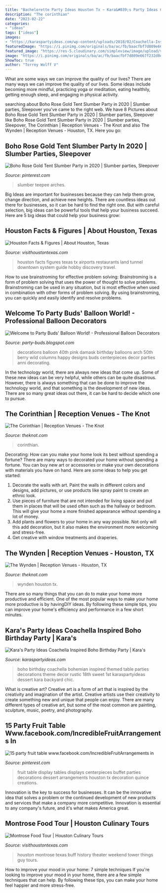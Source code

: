```yaml
---
title: "Bachelorette Party Ideas Houston Tx ~ Kara&#039;s Party Ideas Coachella Inspired Boho Birthday Party"
description: "The corinthian"
date: "2023-02-22"
categories:
- "ideas"
tags: ["ideas"]
images:
- "https://karaspartyideas.com/wp-content/uploads/2018/02/Coachella-Inspired-Boho-Birthday-Party-via-Karas-Party-Ideas-KarasPartyIdeas.com13.jpeg"
featuredImage: "https://i.pinimg.com/originals/ba/ac/fb/baacfbf7d809e667f232d8eced094a05.jpg"
featured_image: "https://res-5.cloudinary.com/simpleview/image/upload/v1/clients/houston/Bayou_wortham_rp_9cabd40e-1ca0-440a-a6b1-3322dd37cf3d.jpg"
image: "https://i.pinimg.com/originals/ba/ac/fb/baacfbf7d809e667f232d8eced094a05.jpg"
ShowToc: true
author: "Torrey Wolff V"
---
```



What are some ways we can improve the quality of our lives?
There are many ways we can improve the quality of our lives. Some ideas include becoming more mindful, practicing yoga or meditation, eating healthily, getting enough sleep, and engaging in physical activity.

	

		
searching about Boho Rose Gold Tent Slumber Party in 2020 | Slumber parties, Sleepover you've came to the right web. We have 8 Pictures about Boho Rose Gold Tent Slumber Party in 2020 | Slumber parties, Sleepover like Boho Rose Gold Tent Slumber Party in 2020 | Slumber parties, Sleepover, The Corinthian | Reception Venues - The Knot and also The Wynden | Reception Venues - Houston, TX. Here you go:
		
    
## Boho Rose Gold Tent Slumber Party In 2020 | Slumber Parties, Sleepover

<img loading=lazy src="https://i.pinimg.com/originals/ba/ac/fb/baacfbf7d809e667f232d8eced094a05.jpg" onerror="this.onerror=null;this.src='https://tse2.mm.bing.net/th?id=OIP.zLsSoJbHAqLQjGSxxGSnuAHaE8&amp;pid=15.1';" alt="Boho Rose Gold Tent Slumber Party in 2020 | Slumber parties, Sleepover">

_Source: pinterest.com_

>slumber teepee arches. 

	

Big Ideas are important for businesses because they can help them grow, change direction, and achieve new heights. There are countless ideas out there for businesses, so it can be hard to find the right one. But with careful selection, big ideas can be powerful tools that help your business succeed. Here are 5 big ideas that could help your business grow: 

    
## Houston Facts &amp; Figures | About Houston, Texas

<img loading=lazy src="https://res-5.cloudinary.com/simpleview/image/upload/v1/clients/houston/Bayou_wortham_rp_9cabd40e-1ca0-440a-a6b1-3322dd37cf3d.jpg" onerror="this.onerror=null;this.src='https://tse2.mm.bing.net/th?id=OIP.zVqA9WUVDERtfzMgZg8tWQHaE8&amp;pid=15.1';" alt="Houston Facts &amp; Figures | About Houston, Texas">

_Source: visithoustontexas.com_

>houston facts figures texas tx airports restaurants land tunnel downtown system guide hobby discovery travel. 

	

How to use brainstroming for effective problem solving:
Brainstroming is a form of problem solving that uses the power of thought to solve problems. Brainstroming can be used in any situation, but is most effective when used in combination with other forms of problem solving. By using brainstroming, you can quickly and easily identify and resolve problems.

    
## Welcome To Party Buds&#039; Balloon World! - Professional Balloon Decorators

<img loading=lazy src="http://2.bp.blogspot.com/-76f8JoR1kxU/T940N_w24mI/AAAAAAAAAN8/pB2v-UDtBRo/s1600/IMG-20120616-01039.jpg" onerror="this.onerror=null;this.src='https://tse1.mm.bing.net/th?id=OIP.ucxPtOk_j8dewmBkGVXfXAHaJ4&amp;pid=15.1';" alt="Welcome to Party Buds&#039; Balloon World! - Professional Balloon Decorators">

_Source: party-buds.blogspot.com_

>decorations balloon 40th pink damask birthday balloons arch 50th berry wild columns happy designs buds centerpieces decor parties anni decorating. 

	

In the technology world, there are always new ideas that come up. Some of these new ideas can be very helpful, while others can be quite disastrous. However, there is always something that can be done to improve the technology world, and that something is the development of new ideas. There are so many great ideas out there, it can be hard to decide which one to pursue.

    
## The Corinthian | Reception Venues - The Knot

<img loading=lazy src="https://media-api.xogrp.com/images/48b9c888-fd1f-4f53-87b6-9bfe2b29edf5~rs_720.480" onerror="this.onerror=null;this.src='https://tse1.mm.bing.net/th?id=OIP.KLKZrPzM64Li4kCOuSfVTQHaE8&amp;pid=15.1';" alt="The Corinthian | Reception Venues - The Knot">

_Source: theknot.com_

>corinthian. 

	

Decorating: How can you make your home look its best without spending a fortune?
There are many ways to decorated your home without spending a fortune. You can buy new art or accessories or make your own decorations with materials you have on hand. Here are some ideas to help you get started: 
1. Decorate the walls with art. Paint the walls in different colors and designs, add pictures, or use products like spray paint to create an ethnic look. 
2. Use pieces of furniture that are not intended for living space and put them in places that will be used often such as the hallway or bedroom. This will give your home a more finished appearance without spending a lot of money. 
3. Add plants and flowers to your home in any way possible. Not only will this add decoration, but it also makes the environment more welcoming and stress-free. 
4. Get creative with window treatments and draperies.

    
## The Wynden | Reception Venues - Houston, TX

<img loading=lazy src="https://media-api.xogrp.com/images/615430d9-c9f3-492d-8870-2b2ecc6e0dc9" onerror="this.onerror=null;this.src='https://tse4.mm.bing.net/th?id=OIP.FMyR94626Dk7kgkUJQ_BsgHaEK&amp;pid=15.1';" alt="The Wynden | Reception Venues - Houston, TX">

_Source: theknot.com_

>wynden houston tx. 

	

There are so many things that you can do to make your home more productive and efficient. One of the most popular ways to make your home more productive is by havingDIY ideas. By following these simple tips, you can improve your home's efficiency and performance in a few short minutes.

    
## Kara&#039;s Party Ideas Coachella Inspired Boho Birthday Party | Kara&#039;s

<img loading=lazy src="https://karaspartyideas.com/wp-content/uploads/2018/02/Coachella-Inspired-Boho-Birthday-Party-via-Karas-Party-Ideas-KarasPartyIdeas.com13.jpeg" onerror="this.onerror=null;this.src='https://tse4.mm.bing.net/th?id=OIP.ep3M4cAEOHR1y-lQnqDUaAHaLH&amp;pid=15.1';" alt="Kara&#039;s Party Ideas Coachella Inspired Boho Birthday Party | Kara&#039;s">

_Source: karaspartyideas.com_

>boho birthday coachella bohemian inspired themed table parties decorations theme decor rustic 18th sweet 1st karaspartyideas dessert kara backyard chic. 

	

What is creative art?
Creative art is a form of art that is inspired by the creativity and imagination of the artist. Creative artists use their creativity to create something new and unique that people can enjoy. There are many different types of creative art, but some of the most common are painting, sculpture, music, poetry, and photography.

    
## 15 Party Fruit Table Www.facebook.com/IncredibleFruitArrangements In

<img loading=lazy src="https://i.pinimg.com/originals/91/d6/f0/91d6f01f5e07916cb23e1fe956eccea9.jpg" onerror="this.onerror=null;this.src='https://tse2.mm.bing.net/th?id=OIP.QPJ2P5fvEgrb5wP0Pxo6AgHaJ4&amp;pid=15.1';" alt="15 party fruit table www.facebook.com/IncredibleFruitArrangements in">

_Source: pinterest.com_

>fruit table display tables displays centerpieces buffet parties decorations dessert arrangements houston tx decoration quince creations. 

	

Innovation is the key to success for businesses. It can be the innovative idea that solves a problem or the continued development of new products and services that make a company more competitive. Innovation is essential to any company's future, and it's what makes America great.

    
## Montrose Food Tour | Houston Culinary Tours

<img loading=lazy src="https://assets.simpleviewinc.com/simpleview/image/upload/c_limit,h_1200,q_75,w_1200/v1/clients/houston/image_11472_65cfea66-1a11-4235-9b73-68da8ce693bb.jpg" onerror="this.onerror=null;this.src='https://tse1.mm.bing.net/th?id=OIP.RVD6Oqgmoj9E0SAyVlM-ggHaE8&amp;pid=15.1';" alt="Montrose Food Tour | Houston Culinary Tours">

_Source: visithoustontexas.com_

>houston montrose texas buff history theater weekend tower things guy tours. 

	

How to improve your mood in your home: 7 simple techniques
If you're looking to improve your mood in your home, there are a few simple techniques that can help. By following these tips, you can make your home feel happier and more stress-free.


